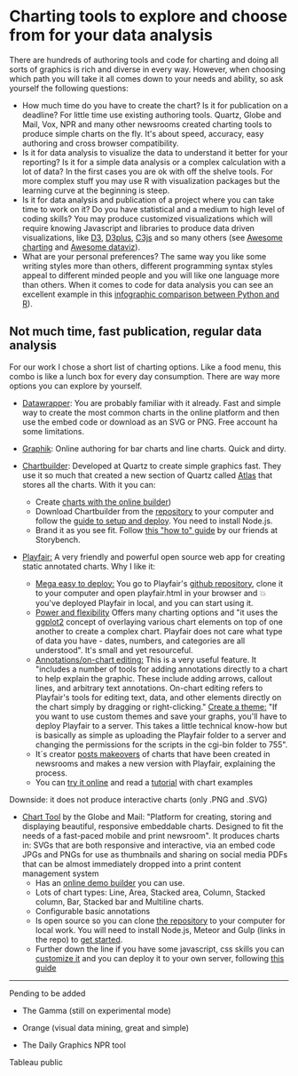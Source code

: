 # Charting tools to explore and choose from for your data analysis

There are hundreds of authoring tools and code for charting and doing all sorts of graphics is rich and diverse in every way. However, when choosing which path you will take it all comes down to your needs and ability, so ask yourself the following questions:

- How much time do you have to create the chart? Is it for publication on a deadline? For little time use existing authoring tools. Quartz, Globe and Mail, Vox, NPR and many other newsrooms created charting tools to produce simple charts on the fly. It's about speed, accuracy, easy authoring and cross browser compatibility.
- Is it for data analysis to visualize the data to understand it better for your reporting? Is it for a simple data analysis or a complex calculation with a lot of data? In the first cases you are ok with off the shelve tools. For more complex stuff you may use R with visualization packages but the learning curve at the beginning is steep.
- Is it for data analysis and publication of a project where you can take time to work on it? Do you have statistical and a medium to high level of coding skills? You may produce customized visualizations which will require knowing Javascript and libraries to produce data driven visualizations, like [D3](https://d3js.org/), [D3plus](https://d3plus.org/), [C3js](http://c3js.org/) and so many others (see [Awesome charting](https://github.com/zingchart/awesome-charting#free-and-open-source-libraries) and [Awesome dataviz](https://github.com/fasouto/awesome-dataviz)).
- What are your personal preferences? The same way you like some writing styles more than others, different programming syntax styles appeal to different minded people and you will like one language more than others. When it comes to code for data analysis you can see an excellent example in this [infographic comparison between Python and R](https://www.datacamp.com/community/tutorials/r-or-python-for-data-analysis)).

## Not much time, fast publication, regular data analysis

For our work I chose a short list of charting options. Like a food menu, this combo is like a lunch box for every day consumption. There are way more options you can explore by yourself.

- [Datawrapper](www.datawrapper.de): You are probably familiar with it already. Fast and simple way to create the most common charts in the online platform and then use the embed code or download as an SVG or PNG. Free account ha some limitations.

- [Graphik](http://maxharlow.com/graphik/): Online authoring for bar charts and line charts. Quick and dirty.

- [Chartbuilder](https://github.com/Quartz/Chartbuilder): Developed at Quartz to create simple graphics fast. They use it so much that created a new section of Quartz called [Atlas](https://www.theatlas.com/) that stores all the charts. With it you can:
  - Create [charts with the online builder](https://quartz.github.io/Chartbuilder/))
  - Download Chartbuilder from the [repository](https://github.com/Quartz/Chartbuilder) to your computer and follow the [guide to setup and deploy](https://github.com/Quartz/Chartbuilder#getting-started-with-chartbuilder). You need to install Node.js.
  - Brand it as you see fit. Follow [this "how to" guide](http://www.storybench.org/install-brand-version-chartbuilder/) by our friends at Storybench.

- [Playfair:](http://www.austinclemens.com/Playfair/playfair.html) A very friendly and powerful open source web app for creating static annotated charts. Why I like it:
  - [Mega easy to deploy:](https://github.com/equitablegrowth/Playfair#easy-to-deploy) You go to Playfair's [github repository](https://github.com/equitablegrowth/Playfair), clone it to your computer and open playfair.html in your browser and  :boom: you've deployed Playfair in local, and you can start using it.
  - [Power and flexibility](https://github.com/equitablegrowth/Playfair#power-and-flexibility-ggplot2-style-graphing) Offers many charting options and "it uses the [ggplot2](http://ggplot2.org/) concept of overlaying various chart elements on top of one another to create a complex chart. Playfair does not care what type of data you have - dates, numbers, and categories are all understood". It's small and yet resourceful.
  - [Annotations/on-chart editing:](https://github.com/equitablegrowth/Playfair#annotation-and-on-chart-editing) This is a very useful feature. It "includes a number of tools for adding annotations directly to a chart to help explain the graphic. These include adding arrows, callout lines, and arbitrary text annotations. On-chart editing refers to Playfair's tools for editing text, data, and other elements directly on the chart simply by dragging or right-clicking."
  [Create a theme:](https://github.com/equitablegrowth/Playfair#easy-to-theme) "If you want to use custom themes and save your graphs, you'll have to deploy Playfair to a server. This takes a little technical know-how but is basically as simple as uploading the Playfair folder to a server and changing the permissions for the scripts in the cgi-bin folder to 755".
  - It´s creator [posts makeovers](http://austinclemens.com/blog/tag/playfair/) of charts that have been created in newsrooms and makes a new version with Playfair, explaining the process.
  - You can [try it online](http://austinclemens.com/Playfair/playfair.html) and read a [tutorial](http://www.austinclemens.com/Playfair/playfair_docs/tutorial1.html) with chart examples

Downside: it does not produce interactive charts (only .PNG and .SVG)

- [Chart Tool](https://github.com/globeandmail/chart-tool) by the Globe and Mail: "Platform for creating, storing and displaying beautiful, responsive embeddable charts. Designed to fit the needs of a fast-paced mobile and print newsroom". It produces charts in:
    SVGs that are both responsive and interactive, via an embed code
    JPGs and PNGs for use as thumbnails and sharing on social media
    PDFs that can be almost immediately dropped into a print content management system
  - Has an [online demo builder](https://chart-tool-demo.herokuapp.com/new) you can use.
  - Lots of chart types: Line, Area, Stacked area, Column, Stacked column, Bar, Stacked bar and Multiline charts.    
  - Configurable basic annotations
  - Is open source so you can clone [the repository](https://github.com/globeandmail/chart-tool#getting-started) to your computer for local work. You will need to install Node.js, Meteor and Gulp (links in the repo) to [get started](https://github.com/globeandmail/chart-tool#getting-started).
  - Further down the line if you have some javascript, css skills you can [customize it](https://github.com/globeandmail/chart-tool/blob/master/tutorials/customizing.md) and you can deploy it to your own server, following [this guide](https://github.com/globeandmail/chart-tool/blob/master/tutorials/deploying.md)

---

Pending to be added

- The Gamma (still on experimental mode)

- Orange (visual data mining, great and simple)

- The Daily Graphics NPR tool



Tableau public
